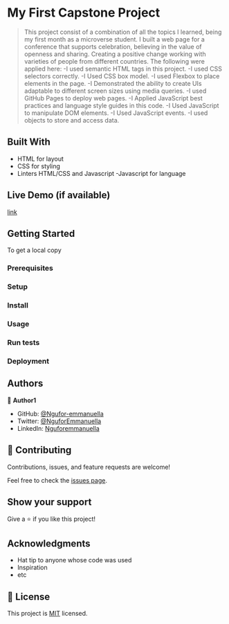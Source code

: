 # My First Capstone Project 
> This project consist of a combination of all the topics I learned, being my first month as a microverse student. I  built a web page for a conference that supports celebration, believing in the value of openness and sharing. Creating a positive change working with varieties of people from different countries. The following were applied here:
-I used semantic HTML tags in this project.
-I used CSS selectors correctly.
-I Used CSS box model.
-I used Flexbox to place elements in the page.
-I Demonstrated the ability to create UIs adaptable to different screen sizes using media queries.
-I used GitHub Pages to deploy web pages.
-I Applied JavaScript best practices and language style guides in this code.
-I Used JavaScript to manipulate DOM elements.
-I Used JavaScript events.
-I used objects to store and access data.
## Built With

- HTML for layout 
- CSS for styling
- Linters HTML/CSS and Javascript
-Javascript for language

## Live Demo (if available)
[link](https://ngufor-emmanuella.github.io/fitst-capstone/)

## Getting Started
To get a local copy

### Prerequisites

### Setup

### Install

### Usage

### Run tests

### Deployment


## Authors

👤 **Author1**

- GitHub: [@Ngufor-emmanuella](https://github.com/Ngufor-emmanuella)
- Twitter: [@NguforEmmanuella](https://twitter.com/NguforEmmanuella)
- LinkedIn: [Nguforemmanuella](https://linkedin.com/in/Nguforemmanuella)


## 🤝 Contributing

Contributions, issues, and feature requests are welcome!

Feel free to check the [issues page](../../issues/).

## Show your support

Give a ⭐️ if you like this project!

## Acknowledgments

- Hat tip to anyone whose code was used
- Inspiration
- etc

## 📝 License

This project is [MIT](./MIT.md) licensed.